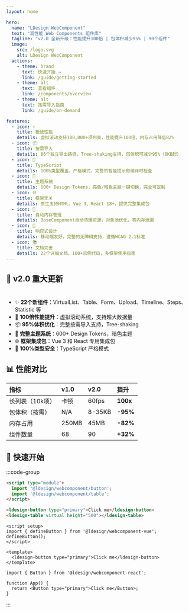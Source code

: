 ```yaml
---
layout: home

hero:
  name: "LDesign WebComponent"
  text: "高性能 Web Components 组件库"
  tagline: "v2.0 全新升级：性能提升100倍 | 包体积减少95% | 90个组件"
  image:
    src: /logo.svg
    alt: LDesign WebComponent
  actions:
    - theme: brand
      text: 快速开始 →
      link: /guide/getting-started
    - theme: alt
      text: 查看组件
      link: /components/overview
    - theme: alt
      text: 按需导入指南
      link: /guide/on-demand

features:
  - icon: ⚡
    title: 极致性能
    details: 虚拟滚动支持100,000+项列表，性能提升100倍，内存占用降低82%
  - icon: 📦
    title: 按需导入
    details: 86个独立导出路径，Tree-shaking支持，包体积可减少95%（8KB起）
  - icon: 💪
    title: TypeScript
    details: 100%类型覆盖，严格模式，完整的智能提示和编译时检查
  - icon: 🎨
    title: 主题系统
    details: 600+ Design Tokens，亮色/暗色主题一键切换，完全可定制
  - icon: 🌐
    title: 框架无关
    details: 原生支持HTML、Vue 3、React 18+，提供完整集成包
  - icon: 🔧
    title: 自动内存管理
    details: BaseComponent自动清理资源，对象池优化，零内存泄漏
  - icon: 📱
    title: 响应式设计
    details: 移动端友好，完整的无障碍支持，遵循WCAG 2.1标准
  - icon: 📚
    title: 文档完善
    details: 22个详细文档，100+示例代码，多框架使用指南
---
```


## 🎉 v2.0 重大更新

<div class="tip custom-block" style="padding-top: 8px">

- ✨ **22个新组件**：VirtualList、Table、Form、Upload、Timeline、Steps、Statistic 等
- 🚀 **100倍性能提升**：虚拟滚动系统，支持超大数据量
- 📦 **95%体积优化**：完整按需导入支持，Tree-shaking
- 🎨 **完整主题系统**：600+ Design Tokens，暗色主题
- 🌐 **框架集成包**：Vue 3 和 React 专用集成包
- 💎 **100%类型安全**：TypeScript 严格模式

</div>

## 📊 性能对比

| 指标 | v1.0 | v2.0 | 提升 |
|:-----|:-----|:-----|:-----|
| 长列表（10k项） | 卡顿 | 60fps | **100x** |
| 包体积（按需） | N/A | 8-35KB | **-95%** |
| 内存占用 | 250MB | 45MB | **-82%** |
| 组件数量 | 68 | 90 | **+32%** |

## 🚀 快速开始

:::code-group

```html [原生 HTML]
<script type="module">
  import '@ldesign/webcomponent/button';
  import '@ldesign/webcomponent/table';
</script>

<ldesign-button type="primary">Click me</ldesign-button>
<ldesign-table virtual height="500"></ldesign-table>
```

```vue [Vue 3]
<script setup>
import { defineButton } from '@ldesign/webcomponent-vue';
defineButton();
</script>

<template>
  <ldesign-button type="primary">Click me</ldesign-button>
</template>
```

```tsx [React]
import { Button } from '@ldesign/webcomponent-react';

function App() {
  return <Button type="primary">Click me</Button>;
}
```

:::



<style>
:root {
  --vp-home-hero-name-color: transparent;
  --vp-home-hero-name-background: -webkit-linear-gradient(120deg, #722ED1 30%, #a67fdb);

  --vp-home-hero-image-background-image: linear-gradient(-45deg, #722ED1 50%, #a67fdb 50%);
  --vp-home-hero-image-filter: blur(44px);
}

@media (min-width: 640px) {
  :root {
    --vp-home-hero-image-filter: blur(56px);
  }
}

@media (min-width: 960px) {
  :root {
    --vp-home-hero-image-filter: blur(68px);
  }
}
</style>
